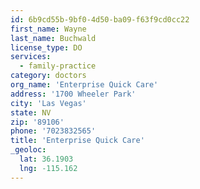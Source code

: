```yaml
---
id: 6b9cd55b-9bf0-4d50-ba09-f63f9cd0cc22
first_name: Wayne
last_name: Buchwald
license_type: DO
services:
  - family-practice
category: doctors
org_name: 'Enterprise Quick Care'
address: '1700 Wheeler Park'
city: 'Las Vegas'
state: NV
zip: '89106'
phone: '7023832565'
title: 'Enterprise Quick Care'
_geoloc:
  lat: 36.1903
  lng: -115.162
---
```

